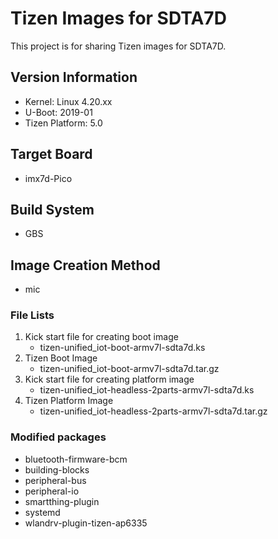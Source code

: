 # Tizen Images for SDTA7D

This project is for sharing Tizen images for SDTA7D.

## Version Information

* Kernel: Linux 4.20.xx
* U-Boot: 2019-01
* Tizen Platform: 5.0

## Target Board

* imx7d-Pico

## Build System

* GBS

## Image Creation Method

* mic

### File Lists

1. Kick start file for creating boot image
   * tizen-unified_iot-boot-armv7l-sdta7d.ks
2. Tizen Boot Image
   * tizen-unified_iot-boot-armv7l-sdta7d.tar.gz
3. Kick start file for creating platform image
   * tizen-unified_iot-headless-2parts-armv7l-sdta7d.ks
4. Tizen Platform Image
   * tizen-unified_iot-headless-2parts-armv7l-sdta7d.tar.gz

### Modified packages

* bluetooth-firmware-bcm
* building-blocks
* peripheral-bus
* peripheral-io
* smartthing-plugin
* systemd
* wlandrv-plugin-tizen-ap6335